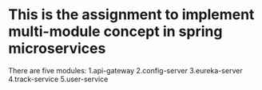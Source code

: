 # This is the assignment to implement multi-module concept in spring microservices

There are five modules:
1.api-gateway
2.config-server
3.eureka-server
4.track-service
5.user-service